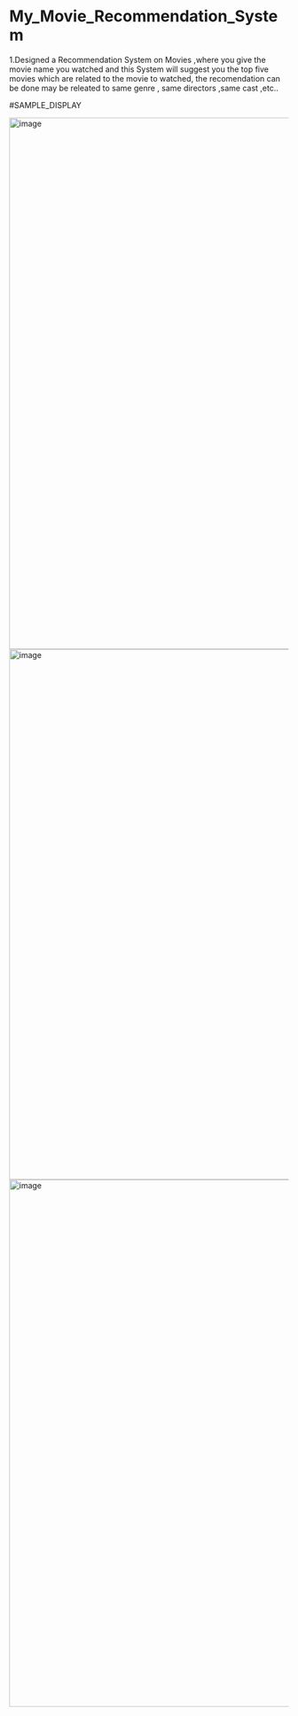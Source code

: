 # My_Movie_Recommendation_System

1.Designed a Recommendation System on Movies ,where you give the movie name you watched and this System will suggest you the top five movies which are related to the movie to watched, the recomendation can be done may be releated to same genre , same directors ,same cast ,etc..


#SAMPLE_DISPLAY

<img width="959" alt="image" src="https://github.com/sanjaypotnuru/My_Movie_Recommendation_System/assets/105508197/c69091fe-4d1d-4b30-b19b-7aba320e536e">

<img width="957" alt="image" src="https://github.com/sanjaypotnuru/My_Movie_Recommendation_System/assets/105508197/b32619d4-8d5e-4ca6-8c2d-5854ad903a44">

<img width="951" alt="image" src="https://github.com/sanjaypotnuru/My_Movie_Recommendation_System/assets/105508197/ecf20862-258a-48ea-ab6f-2dfac87c0e81">
